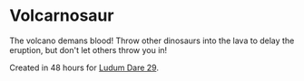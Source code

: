 Volcarnosaur
============
The volcano demans blood! Throw other dinosaurs into the lava to delay the eruption, but don't let others throw you in!

Created in 48 hours for [Ludum Dare 29](http://www.ludumdare.com/compo/ludum-dare-29/).
